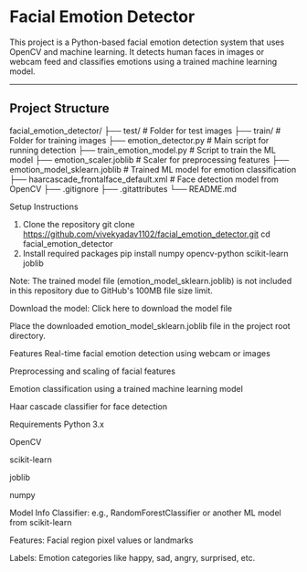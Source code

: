 # Facial Emotion Detector

This project is a Python-based facial emotion detection system that uses OpenCV and machine learning.
It detects human faces in images or webcam feed and classifies emotions using a trained machine learning model.

---

## Project Structure

facial_emotion_detector/
├── test/                              # Folder for test images
├── train/                             # Folder for training images
├── emotion_detector.py               # Main script for running detection
├── train_emotion_model.py            # Script to train the ML model
├── emotion_scaler.joblib             # Scaler for preprocessing features
├── emotion_model_sklearn.joblib      # Trained ML model for emotion classification
├── haarcascade_frontalface_default.xml # Face detection model from OpenCV
├── .gitignore
├── .gitattributes
└── README.md


Setup Instructions
1. Clone the repository
   git clone https://github.com/vivekyadav1102/facial_emotion_detector.git
   cd facial_emotion_detector
2. Install required packages
   pip install numpy opencv-python scikit-learn joblib


Note: The trained model file (emotion_model_sklearn.joblib) is not included in this repository due to GitHub's 100MB file size limit.

Download the model:
Click here to download the model file

Place the downloaded emotion_model_sklearn.joblib file in the project root directory.


Features
Real-time facial emotion detection using webcam or images

Preprocessing and scaling of facial features

Emotion classification using a trained machine learning model

Haar cascade classifier for face detection


Requirements
Python 3.x

OpenCV

scikit-learn

joblib

numpy


Model Info
Classifier: e.g., RandomForestClassifier or another ML model from scikit-learn

Features: Facial region pixel values or landmarks

Labels: Emotion categories like happy, sad, angry, surprised, etc.
